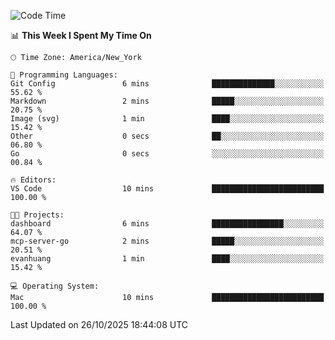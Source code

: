 

<!--START_SECTION:waka-->
![Code Time](http://img.shields.io/badge/Code%20Time-1%2C082%20hrs%203%20mins-blue)

📊 **This Week I Spent My Time On** 

```text
🕑︎ Time Zone: America/New_York

💬 Programming Languages: 
Git Config               6 mins              ██████████████░░░░░░░░░░░   55.62 % 
Markdown                 2 mins              █████░░░░░░░░░░░░░░░░░░░░   20.75 % 
Image (svg)              1 min               ████░░░░░░░░░░░░░░░░░░░░░   15.42 % 
Other                    0 secs              ██░░░░░░░░░░░░░░░░░░░░░░░   06.80 % 
Go                       0 secs              ░░░░░░░░░░░░░░░░░░░░░░░░░   00.84 % 

🔥 Editors: 
VS Code                  10 mins             █████████████████████████   100.00 % 

🐱‍💻 Projects: 
dashboard                6 mins              ████████████████░░░░░░░░░   64.07 % 
mcp-server-go            2 mins              █████░░░░░░░░░░░░░░░░░░░░   20.51 % 
evanhuang                1 min               ████░░░░░░░░░░░░░░░░░░░░░   15.42 % 

💻 Operating System: 
Mac                      10 mins             █████████████████████████   100.00 % 
```


 Last Updated on 26/10/2025 18:44:08 UTC
<!--END_SECTION:waka-->
